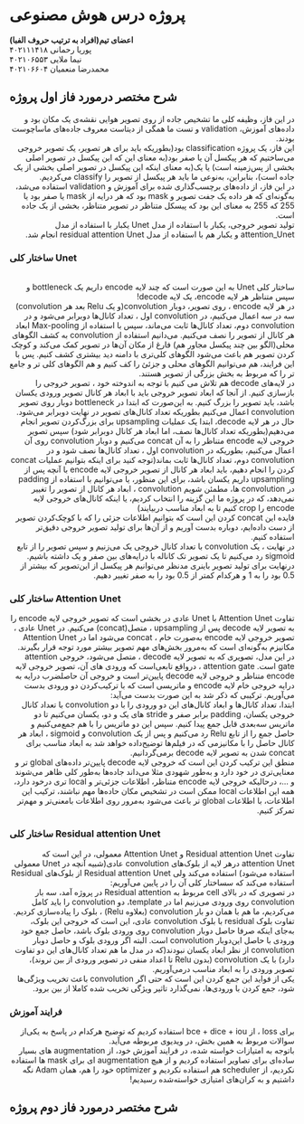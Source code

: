 # پروژه درس هوش مصنوعی
**اعضای تیم(افراد به‌ ترتیب حروف الفبا)**</br>
پوریا رحمانی     ۴۰۲۱۱۱۴۱۸</br>
نیما ملایی       ۴۰۲۱۰۶۵۵۳</br>
محمد‌رضا منعمیان  ۴۰۲۱۰۶۶۰۴</br>
## شرح مختصر در‌مورد فاز اول پروژه
<p dir="rtl">
در این فاز، وظیفه کلی ما تشخیص جاده از روی تصویر هوایی نقشه‌ی یک مکان بود و داده‌های آموزش، validation و تست ما همگی از دیتاست معروف جاده‌های ماساچوست بودند.</br>
این فاز، یک پروژه classification بود(بطوریکه باید برای هر تصویر، یک تصویر خروجی می‌ساختیم که هر پیکسل آن یا صفر بود(به معنای این که این پیکسل در تصویر اصلی بخشی از پس‌زمینه است) یا یک(به معنای اینکه این پیکسل در تصویر اصلی بخشی از یک جاده است)، بنابراین، به‌نوعی ما باید هر پیکسل از تصویر را classify می‌کردیم.</br>
در این فاز، از داده‌های برچسب‌گذاری شده برای آموزش و validation استفاده می‌شد، به‌گونه‌ای که هر داده یک جفت تصویر و mask بود که هر درایه از mask یا صفر بود یا 255 که 255 به معنای این بود که پیسکل متناظر در تصویر متناظر، بخشی از یک جاده است.</br>
تولید تصویر خروجی، یکبار با استفاده از مدل Unet یکبار با استفاده از مدل attention_Unet و یکبار هم با استفاده از مدل residual attention Unet انجام شد.</br>
</p>

### ساختار کلی Unet 
<p dir="rtl">
</br>
ساختار کلی Unet به این صورت است که چند لایه encode داریم یک bottleneck و سپس متناظر هر لایه encode، یک لایه decode!
</br>
در هر لایه encode ، روی تصویر، دوبار convolution(و یک Relu بعد هر convolution) سه در سه اعمال می‌کنیم، در convolution اول ، تعداد کانال‌ها دوبرابر می‌شود و در convolution دوم، تعداد کانال‌ها ثابت می‌ماند، سپس با استفاده از Max-pooling ابعاد هر کانال از تصویر را نصف می‌کنیم. می‌دانیم استفاده از convolution به کشف الگو‌های محلی(الگو بین چند پیکسل مجاور هم) فارغ از مکان آن‌ها در تصویر کمک می‌کند و کوچک کردن تصویر هم باعث می‌شود الگو‌های کلی‌تری با دامنه دید بیشتری کشف کنیم. پس با این فرایند، هم می‌توانیم الگو‌های محلی و جزئئ را کف کنیم و هم الگو‌های کلی تر و جامع تر را که مربوط به بخش بزرگی از تصویر هستند.
</br>
در لایه‌های decode هم تلاش می کنیم با توجه به اندوخته خود ، تصویر خروجی را باز‌سازی کنیم. از آنجا که ابعاد تصویر خروجی باید با ابعاد هر کانال تصویر ورودی یکسان باشد، باید تصویر را بزرگ کنیم. به این‌صورت که ابتدا در bottleneck دوبار روی تصویر convolution اعمال می‌کنیم بطوریکه تعداد کانال‌های تصویر در نهایت دو‌برابر می‌شود. حال در هر لایه decode، ابتدا یک عملیات upsampling برای بزرگ‌کردن تصویر انجام می‌دهیم(بطوریکه تعداد کانال‌ها نصف، اما ابعاد هر کانال دوبرابر شود) سپس تصویر خروجی لایه encode متناظر را به آن concat می‌کنیم و دوبار convolution روی آن اعمال می‌کنیم، بطوریکه در convolution اول ، تعداد کانال‌ها نصف شود و در convolution دوم، تعداد کانال‌ها ثابت بماند(توجه کنید برای اینکه بتوانیم عملیات concat کردن را انجام دهیم، باید ابعاد هر کانال از تصویر خروجی لایه encode با آنچه پس از upsampling داریم یکسان باشد، برای این منظور، یا می‌توانیم با استفاده از padding در convolution ها، مطمئن شویم convolution ، ابعاد هر کانال از تصویر را تغییر نمی‌دهد، که در پروژه ما این‌ گزینه را انتخاب کردیم، یا اینکه کانال‌های خروجی لایه encode را crop کنیم تا به ابعاد مناسب دربیایند)
</br>
فایده این concat کردن این است که بتوانیم اطلاعات جزئی را که با کوچک‌کردن تصویر از دست داده‌ایم، دوباره بدست آوریم و از آن‌ها برای تولید تصویر خروجی دقیق‌تر استفاده کنیم.
</br>
در نهایت ، یک convolution با تعداد کانال خروجی یک می‌زنیم و سپس تصویر را از تابع sigmoid رد می‌کنیم تا یک تصویر تک کاناله با درایه‌های بین صفر و یک داشته باشیم. درنهایت برای تولید تصویر باینری مد‌نظر می‌توانیم هر پیکسل از این‌تصویر که بیشتر از 0.5 بود را به 1 و هرکدام کمتر از 0.5 بود را به صفر تغییر دهیم.
</p>

### ساختار کلی Attention Unet
<p dir="rtl">
تفاوت Attention Unet با Unet عادی در بخشی است که تصویر خروجی لایه encode را به تصویر لایه decode پس از upsampling ، متصل(concat) می‌کنیم. در Unet عادی ، تصویر خروجی لایه encode به‌صورت خام ، concat می‌شود اما در Attention Unet مکانیزم به‌گونه‌ای است که به‌مرور بخش‌های مهم تصویر بیشتر مورد‌ توجه قرار بگیرند.</br>
در این مدل، تصویری که به تصویر لایه decode ، متصل می‌شود، خروجی attention gate است. attention gate ، درواقع تابعی‌است که ورودی های آن، تصویر خروجی لایه encode متناظر و خروجی لایه decode پایین‌تر است و خروجی آن حاصلضرب درایه به درایه خروجی خام لایه encode و ماتریسی است که با ترکیب‌کردن دو ورودی بدست می‌آوریم. ترکیبی که ذکر شد به این صورت بدست می‌آید: </br>
ابتدا، تعداد کانال‌ها و ابعاد کانال‌های این دو ورودی را با دو convolution با تعداد کانال خروجی یکسان، padding برابر صفر و stride های یک و دو، یکسان می‌کنیم تا دو ماتریس سه‌بعدی قابل جمع پیدا کنیم. سپس این دو ماتریس را با هم جمع‌می‌کنیم و حاصل جمع را از تابع Relu رد می‌کنیم و پس از یک convolution و sigmoid ، ابعاد هر کانال حاصل را با مکانیزمی که در فیلم‌ها توضیح‌داده خواهد شد به ابعاد مناسب برای concat شدن به تصویر لایه decode برمی‌گردانیم.</br>
منطق این ترکیب کردن این است که خروجی لایه‌ decode پایین‌تر داده‌های global تر و معنایی‌تری در خود دارد و به‌طور شهودی مثلا می‌داند جاده‌ها به‌طور کلی ظاهر می‌شوند و ...، در‌حالیکه خروجی لایه encode متناظر، اطلاعات جزئی‌تر و local‌ تری در‌خود دارد، همه این اطلاعات local ممکن است در تشخیص مکان حاده‌ها مهم نباشند، ترکیب این اطلاعات، با اطلاعات global تر باعث می‌شود به‌مرور روی اطلاعات با‌معنی‌تر و مهم‌تر تمرکز کنیم.
</p>


### ساختار کلی Residual attention Unet

<p dir="rtl">
 تفاوت Residual attention Unet و Attention Unet معمولی، در این است که attention Unet در‌هر لایه از بلوک‌های convolution عادی(شبیه آنچه در Unet معمولی استفاده می‌شود) استفاده می‌کند ولی Residual attention Unet از بلوک‌های Residual استفاده می‌کند که سساختار کلی آن را در پایین می‌آوریم: </br>
 در تصویری که در بالای cell مربوط به Residual attention در پروژه آمد، سه بار convolution روی ورودی می‌زنیم اما در template، دو convolution را باید کامل می‌کردیم، ما هم با همان دو بار convolution (بعلاوه Relu) ، بلوک را پیاده‌سازی کردیم.</br>
 تفاوت بلوک residual با بلوک convolution عادی، این است که خروجی این بلوک، به‌جای اینکه صرفا حاصل دو‌بار convolution روی ورودی بلوک باشد، حاصل جمع خود ورودی با حاصل این‌دوبار convolution است. البته اگر ورودی بلوک و حاصل دوبار convolution از نظر ابعاد یکسان نبودند(که در مدل ما هم تعداد کانال‌های این دو تفاوت دارد) با یک convolution (بدون Relu تا اعداد منفی در تصویر ورودی از بین نروند)، تصویر ورودی را به ابعاد مناسب در‌می‌آوریم.
 </br>
 یکی از فواید این جمع کردن این است که حتی اگر convolution باعث تخریب ویژگی‌ها شود، جمع کردن با ورودی‌ها، نمی‌گذارد تاثیر ویژگی تخریب شده کاملا از بین برود.
</p>

### فرایند آموزش

<p dir = "rtl">
 برای loss ، از bce + dice + iou استفاده کردیم که توضیح هر‌کدام در پاسخ به یکی‌از سوالات مربوط به همین بخش، در ویدیوی مربوطه می‌آید.
</br>
با‌توجه به امتیازات خواسته شده، در فرایند آموزش خود، از augmentation های بسیار ساده‌ای برای تصاویر استفاده کردیم و از هیچ augmentation ای برای mask ها استفاده نکردیم، از scheduler هم استفاده نکردیم و optimizer خود را هم، همان Adam نگه داشتیم و به کران‌های امتیازی خواسته‌شده رسیدیم!
</p>

## شرح مختصر درمورد فاز دوم پروژه
